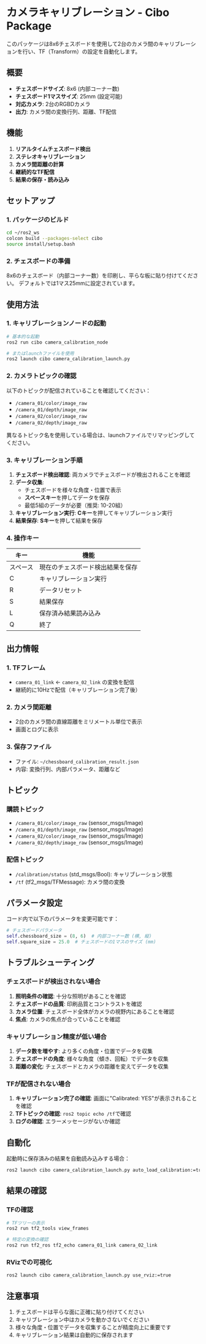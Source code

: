 # カメラキャリブレーション - Cibo Package

このパッケージは8x6チェスボードを使用して2台のカメラ間のキャリブレーションを行い、TF（Transform）の設定を自動化します。

## 概要

- **チェスボードサイズ**: 8x6 (内部コーナー数)
- **チェスボード1マスサイズ**: 25mm (設定可能)
- **対応カメラ**: 2台のRGBDカメラ
- **出力**: カメラ間の変換行列、距離、TF配信

## 機能

1. **リアルタイムチェスボード検出**
2. **ステレオキャリブレーション**
3. **カメラ間距離の計算**
4. **継続的なTF配信**
5. **結果の保存・読み込み**

## セットアップ

### 1. パッケージのビルド

```bash
cd ~/ros2_ws
colcon build --packages-select cibo
source install/setup.bash
```

### 2. チェスボードの準備

8x6のチェスボード（内部コーナー数）を印刷し、平らな板に貼り付けてください。
デフォルトでは1マス25mmに設定されています。

## 使用方法

### 1. キャリブレーションノードの起動

```bash
# 基本的な起動
ros2 run cibo camera_calibration_node

# またはlaunchファイルを使用
ros2 launch cibo camera_calibration_launch.py
```

### 2. カメラトピックの確認

以下のトピックが配信されていることを確認してください：
- `/camera_01/color/image_raw`
- `/camera_01/depth/image_raw`
- `/camera_02/color/image_raw`
- `/camera_02/depth/image_raw`

異なるトピック名を使用している場合は、launchファイルでリマッピングしてください。

### 3. キャリブレーション手順

1. **チェスボード検出確認**: 両カメラでチェスボードが検出されることを確認
2. **データ収集**: 
   - チェスボードを様々な角度・位置で表示
   - **スペースキー**を押してデータを保存
   - 最低5組のデータが必要（推奨: 10-20組）
3. **キャリブレーション実行**: **Cキー**を押してキャリブレーション実行
4. **結果保存**: **Sキー**を押して結果を保存

### 4. 操作キー

| キー | 機能 |
|------|------|
| スペース | 現在のチェスボード検出結果を保存 |
| C | キャリブレーション実行 |
| R | データリセット |
| S | 結果保存 |
| L | 保存済み結果読み込み |
| Q | 終了 |

## 出力情報

### 1. TFフレーム

- `camera_01_link` ← `camera_02_link` の変換を配信
- 継続的に10Hzで配信（キャリブレーション完了後）

### 2. カメラ間距離

- 2台のカメラ間の直線距離をミリメートル単位で表示
- 画面とログに表示

### 3. 保存ファイル

- ファイル: `~/chessboard_calibration_result.json`
- 内容: 変換行列、内部パラメータ、距離など

## トピック

### 購読トピック

- `/camera_01/color/image_raw` (sensor_msgs/Image)
- `/camera_01/depth/image_raw` (sensor_msgs/Image)
- `/camera_02/color/image_raw` (sensor_msgs/Image)
- `/camera_02/depth/image_raw` (sensor_msgs/Image)

### 配信トピック

- `/calibration/status` (std_msgs/Bool): キャリブレーション状態
- `/tf` (tf2_msgs/TFMessage): カメラ間の変換

## パラメータ設定

コード内で以下のパラメータを変更可能です：

```python
# チェスボードパラメータ
self.chessboard_size = (8, 6)  # 内部コーナー数 (横, 縦)
self.square_size = 25.0  # チェスボードの1マスのサイズ (mm)
```

## トラブルシューティング

### チェスボードが検出されない場合

1. **照明条件の確認**: 十分な照明があることを確認
2. **チェスボードの品質**: 印刷品質とコントラストを確認
3. **カメラ位置**: チェスボード全体がカメラの視野内にあることを確認
4. **焦点**: カメラの焦点が合っていることを確認

### キャリブレーション精度が低い場合

1. **データ数を増やす**: より多くの角度・位置でデータを収集
2. **チェスボードの角度**: 様々な角度（傾き、回転）でデータを収集
3. **距離の変化**: チェスボードとカメラの距離を変えてデータを収集

### TFが配信されない場合

1. **キャリブレーション完了の確認**: 画面に"Calibrated: YES"が表示されることを確認
2. **TFトピックの確認**: `ros2 topic echo /tf`で確認
3. **ログの確認**: エラーメッセージがないか確認

## 自動化

起動時に保存済みの結果を自動読み込みする場合：

```bash
ros2 launch cibo camera_calibration_launch.py auto_load_calibration:=true
```

## 結果の確認

### TFの確認

```bash
# TFツリーの表示
ros2 run tf2_tools view_frames

# 特定の変換の確認
ros2 run tf2_ros tf2_echo camera_01_link camera_02_link
```

### RVizでの可視化

```bash
ros2 launch cibo camera_calibration_launch.py use_rviz:=true
```

## 注意事項

1. チェスボードは平らな面に正確に貼り付けてください
2. キャリブレーション中はカメラを動かさないでください
3. 様々な角度・位置でデータを収集することが精度向上に重要です
4. キャリブレーション結果は自動的に保存されます
